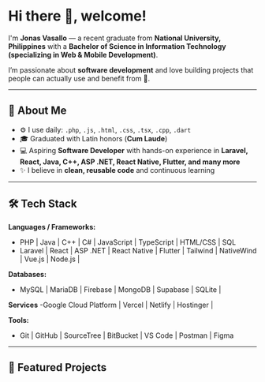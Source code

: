 # Hi there 👋, welcome!

I'm **Jonas Vasallo** — a recent graduate from **National University, Philippines** with a **Bachelor of Science in Information Technology (specializing in Web & Mobile Development)**. 

I’m passionate about **software development** and love building projects that people can actually use and benefit from 🚀.  

---

## 🌟 About Me
- ⚙️ I use daily: `.php`, `.js`, `.html`, `.css`, `.tsx`, `.cpp`, `.dart`
- 🎓 Graduated with Latin honors (**Cum Laude**)  
- 💻 Aspiring **Software Developer** with hands-on experience in **Laravel, React, Java, C++, ASP .NET, React Native, Flutter, and many more** 
- ✨ I believe in **clean, reusable code** and continuous learning  

---

## 🛠 Tech Stack
**Languages / Frameworks:**  
- PHP | Java | C++ | C# | JavaScript | TypeScript | HTML/CSS | SQL
- Laravel | React | ASP .NET | React Native | Flutter | Tailwind | NativeWind | Vue.js | Node.js | 

**Databases:**  
- MySQL | MariaDB | Firebase | MongoDB | Supabase | SQLite |

**Services**
-Google Cloud Platform | Vercel | Netlify | Hostinger | 

**Tools:**  
- Git | GitHub | SourceTree | BitBucket | VS Code | Postman | Figma

---

## 📌 Featured Projects
